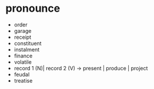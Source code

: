 # pronounce

-   order
-   garage
-   receipt
-   constituent
-   instalment
-   finance
-   volatile
-   record 1 (N)| record 2 (V) -> present | produce | project
-   feudal
-   treatise 
